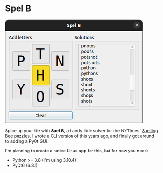 # Spel B

![Spel B](spel_b.png)

Spice up your life with **Spel B**, a handy little solver for the NYTimes' [Spelling Bee](https://www.nytimes.com/puzzles/spelling-bee) puzzles. I wrote a CLI version of this years ago, and finally got around to adding a PyQt GUI.

I'm planning to create a native Linux app for this, but for now you need:

* Python >= 3.8 (I'm using 3.10.4)
* PyQt6 (6.3.1)